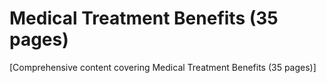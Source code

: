 # Medical Treatment Benefits (35 pages)

[Comprehensive content covering Medical Treatment Benefits (35 pages)]
